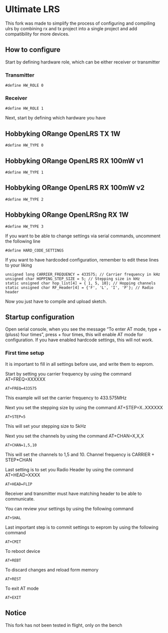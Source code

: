 # Ultimate LRS
This fork was made to simplify the process of configuring and compiling ulrs by combining rx and tx project into a single project and add compatibility for more devices.

## How to configure

Start by defining hardware role, which can be either receiver or transmitter

### Transmitter
```
#define HW_ROLE 0
```
### Receiver 
```
#define HW_ROLE 1
```

Next, start by defining which hardware you have

## Hobbyking ORange OpenLRS TX 1W
```
#define HW_TYPE 0
```

## Hobbyking ORange OpenLRS RX 100mW v1
```
#define HW_TYPE 1
```

## Hobbyking ORange OpenLRS RX 100mW v2
```
#define HW_TYPE 2
```

## Hobbyking ORange OpenLRSng RX 1W
```
#define HW_TYPE 3
```

If you want to be able to change settings via serial commands, uncomment the following line
```
#define HARD_CODE_SETTINGS
```
If you want to have hardcoded configuration, remember to edit these lines to your liking
```
unsigned long CARRIER_FREQUENCY = 433575; // Carrier frequency in kHz
unsigned char HOPPING_STEP_SIZE = 5; // Stepping size in kHz
static unsigned char hop_list[4] = { 1, 5, 10}; // Hopping channels
static unsigned char RF_Header[4] = {'F', 'L', 'I', 'P'}; // Radio header
```
Now you just have to compile and upload sketch.
## Startup configuration

Open serial console, when you see the message “To enter AT mode, type +(pluss) four times”, press + four times, this will enable AT mode for configuration.
If you have enabled hardcode settings, this will not work.

### First time setup
It is important to fill in all settings before use, and write them to eeprom.

Start by setting you carrier frequency by using the command AT+FREQ=XXXXXX
```
AT+FREQ=433575
```
This example will set the carrier frequency to 433.575MHz

Next you set the stepping size by using the command AT+STEP=X..XXXXXX
```
AT+STEP=5
```
This will set your stepping size to 5kHz

Next you set the channels by using the command AT+CHAN=X,X,X
```
AT+CHAN=1,5,10
```
This will set the channels to 1,5 and 10. Channel frequency is CARRIER + STEP*CHAN

Last setting is to set you Radio Header by using the command AT+HEAD=XXXX
```
AT+HEAD=FLIP
```
Receiver and transmitter must have matching header to be able to communicate.

You can review your settings by using the following command
```
AT+SHAL
```


Last important step is to commit settings to eeprom by using the following command
```
AT+CMIT
```

To reboot device
```
AT+REBT
```

To discard changes and reload form memory
```
AT+REST
```

To exit AT mode
```
AT+EXIT
```

## Notice
This fork has not been tested in flight, only on the bench



